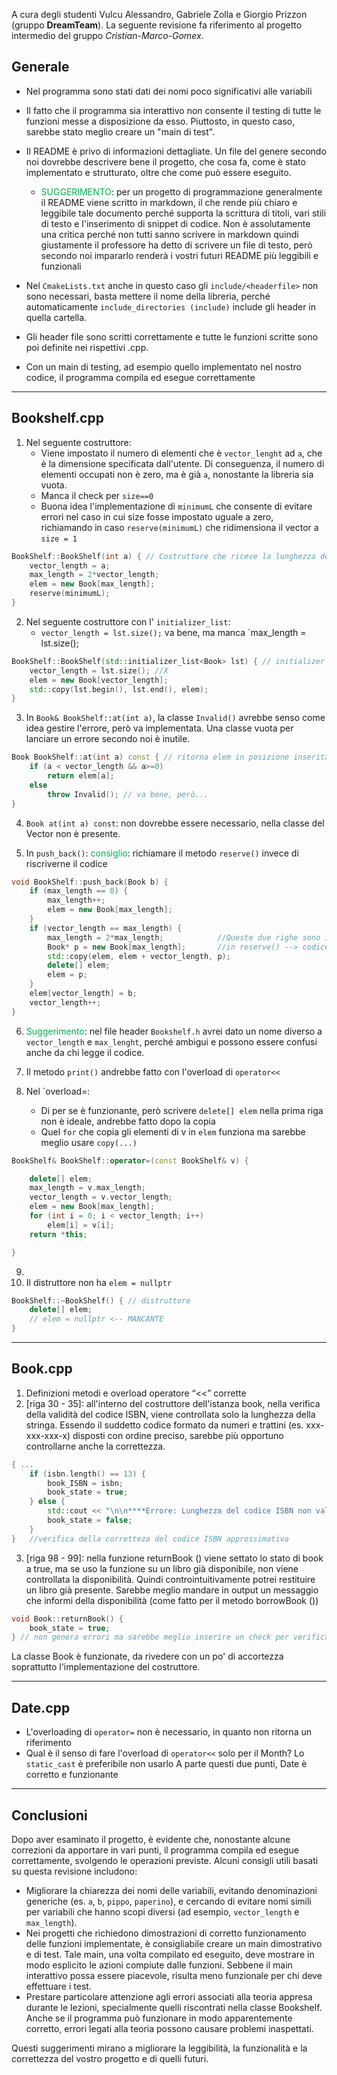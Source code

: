 A cura degli studenti Vulcu Alessandro, Gabriele Zolla e Giorgio Prizzon (gruppo **DreamTeam**).
La seguente revisione fa riferimento al progetto intermedio del gruppo *Cristian-Marco-Gomex*.
## Generale
- Nel programma sono stati dati dei nomi poco significativi alle variabili
- Il fatto che il programma sia interattivo non consente il testing di tutte le funzioni messe a disposizione da esso. Piuttosto, in questo caso, sarebbe stato meglio creare un "main di test".
- Il README è privo di informazioni dettagliate. Un file del genere secondo noi dovrebbe descrivere bene il progetto, che cosa fa, come è stato implementato e strutturato, oltre che come può essere eseguito.
	- <span style="color:#00b050">SUGGERIMENTO</span>: per un progetto di programmazione generalmente il README viene scritto in markdown, il che rende più chiaro e leggibile tale documento perché supporta la scrittura di titoli, vari stili di testo e l'inserimento di snippet di codice. Non è assolutamente una critica perché non tutti sanno scrivere in markdown quindi giustamente il professore ha detto di scrivere un file di testo, però secondo noi impararlo renderà i vostri futuri README più leggibili e funzionali
- Nel `CmakeLists.txt` anche in questo caso gli `include/<headerfile>` non sono necessari, basta mettere il nome della libreria, perché automaticamente `include_directories (include)` include gli header in quella cartella.

- Gli header file sono scritti correttamente e tutte le funzioni scritte sono poi definite nei rispettivi .cpp. 
- Con un main di testing, ad esempio quello implementato nel nostro codice, il programma compila ed esegue correttamente

---
## Bookshelf.cpp
1) Nel seguente costruttore:
	- Viene impostato il numero di elementi che è `vector_lenght` ad `a`, che è la dimensione specificata dall'utente. Di conseguenza, il numero di elementi occupati non è zero, ma è già `a`, nonostante la libreria sia vuota.
	- Manca il check per `size==0` 
	- Buona idea l'implementazione di `minimumL` che consente di evitare errori nel caso in cui size fosse impostato uguale a zero, richiamando in caso `reserve(minimumL)` che ridimensiona il vector a `size = 1`
```c++
BookShelf::BookShelf(int a) { // Costruttore che riceve la lunghezza dell'utente
	vector_length = a;
	max_length = 2*vector_length;
	elem = new Book[max_length];
	reserve(minimumL);
}
```

2) Nel seguente costruttore con l' `initializer_list`:
	- `vector_length = lst.size();` va bene, ma manca `max_length = lst.size();
```c++
BookShelf::BookShelf(std::initializer_list<Book> lst) { // initializer list
	vector_length = lst.size(); //X
	elem = new Book[vector_length];
	std::copy(lst.begin(), lst.end(), elem);
}
```


3) In `Book& BookShelf::at(int a)`, la classe `Invalid()` avrebbe senso come idea gestire l'errore, però va implementata. Una classe vuota per lanciare un errore secondo noi è inutile.
```c++
Book BookShelf::at(int a) const { // ritorna elem in posizione inserita dall'utente
    if (a < vector_length && a>=0)
        return elem[a];
    else
        throw Invalid(); // va bene, però...
}
```
4) `Book at(int a) const`: non dovrebbe essere necessario, nella classe del Vector non è presente. 

5) In `push_back()`: <span style="color:#00b050">consiglio</span>: richiamare il metodo `reserve()` invece di riscriverne il codice
```c++
void BookShelf::push_back(Book b) {
    if (max_length == 0) {
        max_length++;
        elem = new Book[max_length];
    }
    if (vector_length == max_length) {
        max_length = 2*max_length;            //Queste due righe sono implementate
        Book* p = new Book[max_length];       //in reserve() --> codice ripetuto
        std::copy(elem, elem + vector_length, p);
        delete[] elem;
        elem = p;
    }
    elem[vector_length] = b;
    vector_length++;
}
```

6) <span style="color:#00b050">Suggerimento</span>: nel file header `Bookshelf.h` avrei dato un nome diverso a `vector_length` e `max_lenght`, perché ambigui e possono essere confusi anche da chi legge il codice.

7) Il metodo `print()` andrebbe fatto con l'overload di `operator<<`

8) Nel `overload=:
	- Di per se è funzionante, però scrivere `delete[] elem` nella prima riga non è ideale, andrebbe fatto dopo la copia
	- Quel `for` che copia gli elementi di v in `elem` funziona ma sarebbe meglio usare `copy(...)`
```c++
BookShelf& BookShelf::operator=(const BookShelf& v) {

	delete[] elem;
	max_length = v.max_length;
	vector_length = v.vector_length;
	elem = new Book[max_length];
	for (int i = 0; i < vector_length; i++)
		elem[i] = v[i];
	return *this;

}
```

9) 
10) Il distruttore non ha `elem = nullptr`
```c++
BookShelf::~BookShelf() { // distruttore
    delete[] elem;
    // elem = nullptr <-- MANCANTE
}
```


---
## Book.cpp
1) Definizioni metodi e overload operatore “<<” corrette
2) [riga 30 - 35]: all'interno del costruttore dell'istanza book, nella verifica della validità del codice ISBN, viene controllata solo la lunghezza della stringa. Essendo il suddetto codice formato da numeri e trattini (es. xxx-xxx-xxx-x) disposti con ordine preciso, sarebbe più opportuno controllarne anche la correttezza.
```c++
{ ...
	if (isbn.length() == 13) {
		book_ISBN = isbn;
		book_state = true;
	} else {
		std::cout << "\n\n****Errore: Lunghezza del codice ISBN non valida. Il codice ISBN deve avere lunghezza 13. ****\n\n" << std::endl;
		book_state = false;
	}
}   //verifica della corretteza del codice ISBN approssimativa
```

3) [riga 98 - 99]: nella funzione returnBook () viene settato lo stato di book a true, ma se uso la funzione su un libro già disponibile, non viene controllata la disponibilità. Quindi controintuitivamente potrei restituire un libro già presente. Sarebbe meglio mandare in output un messaggio che informi della disponibilità (come fatto per il metodo borrowBook ())
```c++
void Book::returnBook() {
	book_state = true;
} // non genera errori ma sarebbe meglio inserire un check per verificare se un libro fosse già stato restituito
```

La classe Book è funzionate, da rivedere con un po' di accortezza soprattutto l'implementazione del costruttore.

---
## Date.cpp
- L'overloading di `operator=` non è necessario, in quanto non ritorna un riferimento
- Qual è il senso di fare l'overload di `operator<<` solo per il Month? Lo `static_cast` è preferibile non usarlo
A parte questi due punti, Date è corretto e funzionante

---

## Conclusioni
Dopo aver esaminato il progetto, è evidente che, nonostante alcune correzioni da apportare in vari punti, il programma compila ed esegue correttamente, svolgendo le operazioni previste. Alcuni consigli utili basati su questa revisione includono:

- Migliorare la chiarezza dei nomi delle variabili, evitando denominazioni generiche (es. `a`, `b`, `pippo`, `paperino`), e cercando di evitare nomi simili per variabili che hanno scopi diversi (ad esempio, `vector_length` e `max_length`).
- Nei progetti che richiedono dimostrazioni di corretto funzionamento delle funzioni implementate, è consigliabile creare un main dimostrativo e di test. Tale main, una volta compilato ed eseguito, deve mostrare in modo esplicito le azioni compiute dalle funzioni. Sebbene il main interattivo possa essere piacevole, risulta meno funzionale per chi deve effettuare i test.
- Prestare particolare attenzione agli errori associati alla teoria appresa durante le lezioni, specialmente quelli riscontrati nella classe Bookshelf. Anche se il programma può funzionare in modo apparentemente corretto, errori legati alla teoria possono causare problemi inaspettati.

Questi suggerimenti mirano a migliorare la leggibilità, la funzionalità e la correttezza del vostro progetto e di quelli futuri. 

